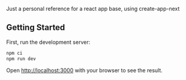 Just a personal reference for a react app base, using create-app-next

## Getting Started

First, run the development server:

```bash
npm ci
npm run dev
```

Open [http://localhost:3000](http://localhost:3000) with your browser to see the result.

